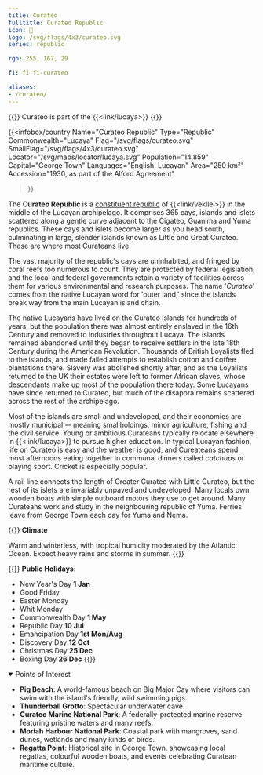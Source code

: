 ```yaml
---
title: Curateo
fulltitle: Curateo Republic
icon: 🐚
logo: /svg/flags/4x3/curateo.svg
series: republic

rgb: 255, 167, 29

fi: fi fi-curateo

aliases:
- /curateo/
---
```

{{<note series>}}
 Curateo is part of the {{<link/lucaya>}}
{{</note>}}

{{<infobox/country
	 Name="Curateo Republic"
	 Type="Republic"
	 Commonwealth="Lucaya"
	 Flag="/svg/flags/curateo.svg"
	 SmallFlag="/svg/flags/4x3/curateo.svg"
	 Locator="/svg/maps/locator/lucaya.svg"
	 Population="14,859"
	 Capital="George Town"
	 Languages="English, Lucayan"
	 Area="250 km²"
	 Accession="1930, as part of the Alford Agreement"
 >}}

The <span class="fi fi-curateo"></span> **Curateo Republic** is a [constituent republic](/republics/) of {{<link/vekllei>}} in the middle of the Lucayan archipelago. It comprises 365 cays, islands and islets scattered along a gentle curve adjacent to the Cigateo, Guanima and Yuma republics. These cays and islets become larger as you head south, culminating in large, slender islands known as Little and Great Curateo. These are where most Curateans live.

The vast majority of the republic's cays are uninhabited, and fringed by coral reefs too numerous to count. They are protected by federal legislation, and the local and federal governments retain a variety of facilities across them for various environmental and research purposes. The name '*Curateo*' comes from the native Lucayan word for 'outer land,' since the islands break way from the main Lucayan island chain.

The native Lucayans have lived on the Curateo islands for hundreds of years, but the population there was almost entirely enslaved in the 16th Century and removed to industries throughout Lucaya. The islands remained abandoned until they began to receive settlers in the late 18th Century during the American Revolution. Thousands of British Loyalists fled to the islands, and made failed attempts to establish cotton and coffee plantations there. Slavery was abolished shortly after, and as the Loyalists returned to the UK their estates were left to former African slaves, whose descendants make up most of the population there today. Some Lucayans have since returned to Curateo, but much of the disapora remains scattered across the rest of the archipelago.

Most of the islands are small and undeveloped, and their economies are mostly municipal -- meaning smallholdings, minor agriculture, fishing and the civil service. Young or ambitious Curateans typically relocate elsewhere in {{<link/lucaya>}} to pursue higher education. In typical Lucayan fashion, life on Curateo is easy and the weather is good, and Cureateans spend most afternoons eating together in communal dinners called *catchups* or playing sport. Cricket is especially popular.

A rail line connects the length of Greater Curateo with Little Curateo, but the rest of its islets are invariably unpaved and undeveloped. Many locals own wooden boats with simple outboard motors they use to get around. Many Curateans work and study in the neighbouring republic of Yuma. Ferries leave from George Town each day for Yuma and Nema.

{{<note table>}}
**Climate**

Warm and winterless, with tropical humidity moderated by the Atlantic Ocean. Expect heavy rains and storms in summer.
{{</note>}}

{{<note table>}}
**Public Holidays**:

* New Year's Day **1 Jan**
* Good Friday
* Easter Monday
* Whit Monday
* Commonwealth Day **1 May**
* Republic Day **10 Jul**
* Emancipation Day **1st Mon/Aug**
* Discovery Day **12 Oct**
* Christmas Day **25 Dec**
* Boxing Day **26 Dec**
{{</note>}}

<details open>
  <summary>Points of Interest</summary>

  - **Pig Beach**: A world-famous beach on Big Major Cay where visitors can swim with the island's friendly, wild swimming pigs.
  - **Thunderball Grotto**: Spectacular underwater cave.
  - **Curateo Marine National Park**: A federally-protected marine reserve featuring pristine waters and many reefs.
  - **Moriah Harbour National Park**: Coastal park with mangroves, sand dunes, wetlands and many kinds of birds.
  - **Regatta Point**: Historical site in George Town, showcasing local regattas, colourful wooden boats, and events celebrating Curatean maritime culture.
</details>

